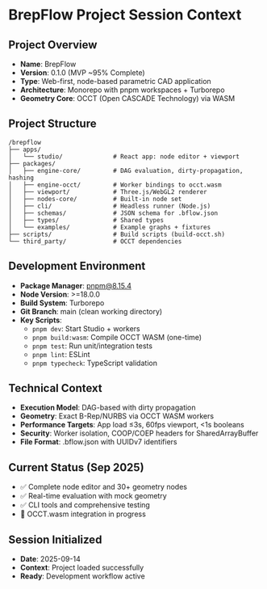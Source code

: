 # BrepFlow Project Session Context

## Project Overview
- **Name**: BrepFlow
- **Version**: 0.1.0 (MVP ~95% Complete)
- **Type**: Web-first, node-based parametric CAD application
- **Architecture**: Monorepo with pnpm workspaces + Turborepo
- **Geometry Core**: OCCT (Open CASCADE Technology) via WASM

## Project Structure
```
/brepflow
├── apps/
│   └── studio/              # React app: node editor + viewport
├── packages/
│   ├── engine-core/         # DAG evaluation, dirty-propagation, hashing
│   ├── engine-occt/         # Worker bindings to occt.wasm
│   ├── viewport/            # Three.js/WebGL2 renderer
│   ├── nodes-core/          # Built-in node set
│   ├── cli/                 # Headless runner (Node.js)
│   ├── schemas/             # JSON schema for .bflow.json
│   ├── types/               # Shared types
│   └── examples/            # Example graphs + fixtures
├── scripts/                 # Build scripts (build-occt.sh)
└── third_party/             # OCCT dependencies
```

## Development Environment
- **Package Manager**: pnpm@8.15.4
- **Node Version**: >=18.0.0
- **Build System**: Turborepo
- **Git Branch**: main (clean working directory)
- **Key Scripts**:
  - `pnpm dev`: Start Studio + workers
  - `pnpm build:wasm`: Compile OCCT WASM (one-time)
  - `pnpm test`: Run unit/integration tests
  - `pnpm lint`: ESLint
  - `pnpm typecheck`: TypeScript validation

## Technical Context
- **Execution Model**: DAG-based with dirty propagation
- **Geometry**: Exact B-Rep/NURBS via OCCT WASM workers
- **Performance Targets**: App load ≤3s, 60fps viewport, <1s booleans
- **Security**: Worker isolation, COOP/COEP headers for SharedArrayBuffer
- **File Format**: .bflow.json with UUIDv7 identifiers

## Current Status (Sep 2025)
- ✅ Complete node editor and 30+ geometry nodes
- ✅ Real-time evaluation with mock geometry
- ✅ CLI tools and comprehensive testing
- 🔄 OCCT.wasm integration in progress

## Session Initialized
- **Date**: 2025-09-14
- **Context**: Project loaded successfully
- **Ready**: Development workflow active
